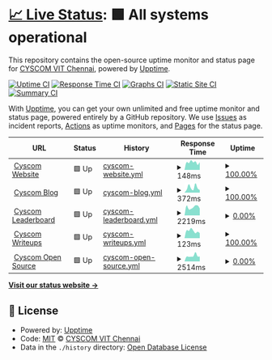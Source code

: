 # [📈 Live Status](https://monitor.cyscomvit.com): <!--live status--> **🟩 All systems operational**

This repository contains the open-source uptime monitor and status page for [CYSCOM VIT Chennai](https://cyscomvit.com), powered by [Upptime](https://github.com/upptime/upptime).

[![Uptime CI](https://github.com/cyscomvit/upptime/workflows/Uptime%20CI/badge.svg)](https://github.com/cyscomvit/upptime/actions?query=workflow%3A%22Uptime+CI%22)
[![Response Time CI](https://github.com/cyscomvit/upptime/workflows/Response%20Time%20CI/badge.svg)](https://github.com/cyscomvit/upptime/actions?query=workflow%3A%22Response+Time+CI%22)
[![Graphs CI](https://github.com/cyscomvit/upptime/workflows/Graphs%20CI/badge.svg)](https://github.com/cyscomvit/upptime/actions?query=workflow%3A%22Graphs+CI%22)
[![Static Site CI](https://github.com/cyscomvit/upptime/workflows/Static%20Site%20CI/badge.svg)](https://github.com/cyscomvit/upptime/actions?query=workflow%3A%22Static+Site+CI%22)
[![Summary CI](https://github.com/cyscomvit/upptime/workflows/Summary%20CI/badge.svg)](https://github.com/cyscomvit/upptime/actions?query=workflow%3A%22Summary+CI%22)

With [Upptime](https://upptime.js.org), you can get your own unlimited and free uptime monitor and status page, powered entirely by a GitHub repository. We use [Issues](https://github.com/cyscomvit/upptime/issues) as incident reports, [Actions](https://github.com/cyscomvit/upptime/actions) as uptime monitors, and [Pages](https://monitor.cyscomvit.com) for the status page.

<!--start: status pages-->
<!-- This summary is generated by Upptime (https://github.com/upptime/upptime) -->
<!-- Do not edit this manually, your changes will be overwritten -->
<!-- prettier-ignore -->
| URL | Status | History | Response Time | Uptime |
| --- | ------ | ------- | ------------- | ------ |
| <img alt="" src="https://icons.duckduckgo.com/ip3/cyscomvit.com.ico" height="13"> [Cyscom Website](https://cyscomvit.com/) | 🟩 Up | [cyscom-website.yml](https://github.com/cyscomvit/upptime/commits/HEAD/history/cyscom-website.yml) | <details><summary><img alt="Response time graph" src="./graphs/cyscom-website/response-time-week.png" height="20"> 148ms</summary><br><a href="https://monitor.cyscomvit.com/history/cyscom-website"><img alt="Response time 147" src="https://img.shields.io/endpoint?url=https%3A%2F%2Fraw.githubusercontent.com%2Fcyscomvit%2Fupptime%2FHEAD%2Fapi%2Fcyscom-website%2Fresponse-time.json"></a><br><a href="https://monitor.cyscomvit.com/history/cyscom-website"><img alt="24-hour response time 149" src="https://img.shields.io/endpoint?url=https%3A%2F%2Fraw.githubusercontent.com%2Fcyscomvit%2Fupptime%2FHEAD%2Fapi%2Fcyscom-website%2Fresponse-time-day.json"></a><br><a href="https://monitor.cyscomvit.com/history/cyscom-website"><img alt="7-day response time 148" src="https://img.shields.io/endpoint?url=https%3A%2F%2Fraw.githubusercontent.com%2Fcyscomvit%2Fupptime%2FHEAD%2Fapi%2Fcyscom-website%2Fresponse-time-week.json"></a><br><a href="https://monitor.cyscomvit.com/history/cyscom-website"><img alt="30-day response time 157" src="https://img.shields.io/endpoint?url=https%3A%2F%2Fraw.githubusercontent.com%2Fcyscomvit%2Fupptime%2FHEAD%2Fapi%2Fcyscom-website%2Fresponse-time-month.json"></a><br><a href="https://monitor.cyscomvit.com/history/cyscom-website"><img alt="1-year response time 147" src="https://img.shields.io/endpoint?url=https%3A%2F%2Fraw.githubusercontent.com%2Fcyscomvit%2Fupptime%2FHEAD%2Fapi%2Fcyscom-website%2Fresponse-time-year.json"></a></details> | <details><summary><a href="https://monitor.cyscomvit.com/history/cyscom-website">100.00%</a></summary><a href="https://monitor.cyscomvit.com/history/cyscom-website"><img alt="All-time uptime 99.97%" src="https://img.shields.io/endpoint?url=https%3A%2F%2Fraw.githubusercontent.com%2Fcyscomvit%2Fupptime%2FHEAD%2Fapi%2Fcyscom-website%2Fuptime.json"></a><br><a href="https://monitor.cyscomvit.com/history/cyscom-website"><img alt="24-hour uptime 100.00%" src="https://img.shields.io/endpoint?url=https%3A%2F%2Fraw.githubusercontent.com%2Fcyscomvit%2Fupptime%2FHEAD%2Fapi%2Fcyscom-website%2Fuptime-day.json"></a><br><a href="https://monitor.cyscomvit.com/history/cyscom-website"><img alt="7-day uptime 100.00%" src="https://img.shields.io/endpoint?url=https%3A%2F%2Fraw.githubusercontent.com%2Fcyscomvit%2Fupptime%2FHEAD%2Fapi%2Fcyscom-website%2Fuptime-week.json"></a><br><a href="https://monitor.cyscomvit.com/history/cyscom-website"><img alt="30-day uptime 100.00%" src="https://img.shields.io/endpoint?url=https%3A%2F%2Fraw.githubusercontent.com%2Fcyscomvit%2Fupptime%2FHEAD%2Fapi%2Fcyscom-website%2Fuptime-month.json"></a><br><a href="https://monitor.cyscomvit.com/history/cyscom-website"><img alt="1-year uptime 99.97%" src="https://img.shields.io/endpoint?url=https%3A%2F%2Fraw.githubusercontent.com%2Fcyscomvit%2Fupptime%2FHEAD%2Fapi%2Fcyscom-website%2Fuptime-year.json"></a></details>
| <img alt="" src="https://icons.duckduckgo.com/ip3/blog.cyscomvit.com.ico" height="13"> [Cyscom Blog](https://blog.cyscomvit.com/) | 🟩 Up | [cyscom-blog.yml](https://github.com/cyscomvit/upptime/commits/HEAD/history/cyscom-blog.yml) | <details><summary><img alt="Response time graph" src="./graphs/cyscom-blog/response-time-week.png" height="20"> 372ms</summary><br><a href="https://monitor.cyscomvit.com/history/cyscom-blog"><img alt="Response time 297" src="https://img.shields.io/endpoint?url=https%3A%2F%2Fraw.githubusercontent.com%2Fcyscomvit%2Fupptime%2FHEAD%2Fapi%2Fcyscom-blog%2Fresponse-time.json"></a><br><a href="https://monitor.cyscomvit.com/history/cyscom-blog"><img alt="24-hour response time 193" src="https://img.shields.io/endpoint?url=https%3A%2F%2Fraw.githubusercontent.com%2Fcyscomvit%2Fupptime%2FHEAD%2Fapi%2Fcyscom-blog%2Fresponse-time-day.json"></a><br><a href="https://monitor.cyscomvit.com/history/cyscom-blog"><img alt="7-day response time 372" src="https://img.shields.io/endpoint?url=https%3A%2F%2Fraw.githubusercontent.com%2Fcyscomvit%2Fupptime%2FHEAD%2Fapi%2Fcyscom-blog%2Fresponse-time-week.json"></a><br><a href="https://monitor.cyscomvit.com/history/cyscom-blog"><img alt="30-day response time 292" src="https://img.shields.io/endpoint?url=https%3A%2F%2Fraw.githubusercontent.com%2Fcyscomvit%2Fupptime%2FHEAD%2Fapi%2Fcyscom-blog%2Fresponse-time-month.json"></a><br><a href="https://monitor.cyscomvit.com/history/cyscom-blog"><img alt="1-year response time 297" src="https://img.shields.io/endpoint?url=https%3A%2F%2Fraw.githubusercontent.com%2Fcyscomvit%2Fupptime%2FHEAD%2Fapi%2Fcyscom-blog%2Fresponse-time-year.json"></a></details> | <details><summary><a href="https://monitor.cyscomvit.com/history/cyscom-blog">100.00%</a></summary><a href="https://monitor.cyscomvit.com/history/cyscom-blog"><img alt="All-time uptime 99.96%" src="https://img.shields.io/endpoint?url=https%3A%2F%2Fraw.githubusercontent.com%2Fcyscomvit%2Fupptime%2FHEAD%2Fapi%2Fcyscom-blog%2Fuptime.json"></a><br><a href="https://monitor.cyscomvit.com/history/cyscom-blog"><img alt="24-hour uptime 100.00%" src="https://img.shields.io/endpoint?url=https%3A%2F%2Fraw.githubusercontent.com%2Fcyscomvit%2Fupptime%2FHEAD%2Fapi%2Fcyscom-blog%2Fuptime-day.json"></a><br><a href="https://monitor.cyscomvit.com/history/cyscom-blog"><img alt="7-day uptime 100.00%" src="https://img.shields.io/endpoint?url=https%3A%2F%2Fraw.githubusercontent.com%2Fcyscomvit%2Fupptime%2FHEAD%2Fapi%2Fcyscom-blog%2Fuptime-week.json"></a><br><a href="https://monitor.cyscomvit.com/history/cyscom-blog"><img alt="30-day uptime 100.00%" src="https://img.shields.io/endpoint?url=https%3A%2F%2Fraw.githubusercontent.com%2Fcyscomvit%2Fupptime%2FHEAD%2Fapi%2Fcyscom-blog%2Fuptime-month.json"></a><br><a href="https://monitor.cyscomvit.com/history/cyscom-blog"><img alt="1-year uptime 99.96%" src="https://img.shields.io/endpoint?url=https%3A%2F%2Fraw.githubusercontent.com%2Fcyscomvit%2Fupptime%2FHEAD%2Fapi%2Fcyscom-blog%2Fuptime-year.json"></a></details>
| <img alt="" src="https://icons.duckduckgo.com/ip3/opensrc.cyscomvit.com.ico" height="13"> [Cyscom Leaderboard](https://opensrc.cyscomvit.com/leaderboard) | 🟩 Up | [cyscom-leaderboard.yml](https://github.com/cyscomvit/upptime/commits/HEAD/history/cyscom-leaderboard.yml) | <details><summary><img alt="Response time graph" src="./graphs/cyscom-leaderboard/response-time-week.png" height="20"> 2219ms</summary><br><a href="https://monitor.cyscomvit.com/history/cyscom-leaderboard"><img alt="Response time 2623" src="https://img.shields.io/endpoint?url=https%3A%2F%2Fraw.githubusercontent.com%2Fcyscomvit%2Fupptime%2FHEAD%2Fapi%2Fcyscom-leaderboard%2Fresponse-time.json"></a><br><a href="https://monitor.cyscomvit.com/history/cyscom-leaderboard"><img alt="24-hour response time 2219" src="https://img.shields.io/endpoint?url=https%3A%2F%2Fraw.githubusercontent.com%2Fcyscomvit%2Fupptime%2FHEAD%2Fapi%2Fcyscom-leaderboard%2Fresponse-time-day.json"></a><br><a href="https://monitor.cyscomvit.com/history/cyscom-leaderboard"><img alt="7-day response time 2219" src="https://img.shields.io/endpoint?url=https%3A%2F%2Fraw.githubusercontent.com%2Fcyscomvit%2Fupptime%2FHEAD%2Fapi%2Fcyscom-leaderboard%2Fresponse-time-week.json"></a><br><a href="https://monitor.cyscomvit.com/history/cyscom-leaderboard"><img alt="30-day response time 2612" src="https://img.shields.io/endpoint?url=https%3A%2F%2Fraw.githubusercontent.com%2Fcyscomvit%2Fupptime%2FHEAD%2Fapi%2Fcyscom-leaderboard%2Fresponse-time-month.json"></a><br><a href="https://monitor.cyscomvit.com/history/cyscom-leaderboard"><img alt="1-year response time 2623" src="https://img.shields.io/endpoint?url=https%3A%2F%2Fraw.githubusercontent.com%2Fcyscomvit%2Fupptime%2FHEAD%2Fapi%2Fcyscom-leaderboard%2Fresponse-time-year.json"></a></details> | <details><summary><a href="https://monitor.cyscomvit.com/history/cyscom-leaderboard">0.00%</a></summary><a href="https://monitor.cyscomvit.com/history/cyscom-leaderboard"><img alt="All-time uptime 59.60%" src="https://img.shields.io/endpoint?url=https%3A%2F%2Fraw.githubusercontent.com%2Fcyscomvit%2Fupptime%2FHEAD%2Fapi%2Fcyscom-leaderboard%2Fuptime.json"></a><br><a href="https://monitor.cyscomvit.com/history/cyscom-leaderboard"><img alt="24-hour uptime 0.01%" src="https://img.shields.io/endpoint?url=https%3A%2F%2Fraw.githubusercontent.com%2Fcyscomvit%2Fupptime%2FHEAD%2Fapi%2Fcyscom-leaderboard%2Fuptime-day.json"></a><br><a href="https://monitor.cyscomvit.com/history/cyscom-leaderboard"><img alt="7-day uptime 0.00%" src="https://img.shields.io/endpoint?url=https%3A%2F%2Fraw.githubusercontent.com%2Fcyscomvit%2Fupptime%2FHEAD%2Fapi%2Fcyscom-leaderboard%2Fuptime-week.json"></a><br><a href="https://monitor.cyscomvit.com/history/cyscom-leaderboard"><img alt="30-day uptime 33.32%" src="https://img.shields.io/endpoint?url=https%3A%2F%2Fraw.githubusercontent.com%2Fcyscomvit%2Fupptime%2FHEAD%2Fapi%2Fcyscom-leaderboard%2Fuptime-month.json"></a><br><a href="https://monitor.cyscomvit.com/history/cyscom-leaderboard"><img alt="1-year uptime 59.60%" src="https://img.shields.io/endpoint?url=https%3A%2F%2Fraw.githubusercontent.com%2Fcyscomvit%2Fupptime%2FHEAD%2Fapi%2Fcyscom-leaderboard%2Fuptime-year.json"></a></details>
| <img alt="" src="https://icons.duckduckgo.com/ip3/writeups.cyscomvit.com.ico" height="13"> [Cyscom Writeups](https://writeups.cyscomvit.com/) | 🟩 Up | [cyscom-writeups.yml](https://github.com/cyscomvit/upptime/commits/HEAD/history/cyscom-writeups.yml) | <details><summary><img alt="Response time graph" src="./graphs/cyscom-writeups/response-time-week.png" height="20"> 123ms</summary><br><a href="https://monitor.cyscomvit.com/history/cyscom-writeups"><img alt="Response time 121" src="https://img.shields.io/endpoint?url=https%3A%2F%2Fraw.githubusercontent.com%2Fcyscomvit%2Fupptime%2FHEAD%2Fapi%2Fcyscom-writeups%2Fresponse-time.json"></a><br><a href="https://monitor.cyscomvit.com/history/cyscom-writeups"><img alt="24-hour response time 89" src="https://img.shields.io/endpoint?url=https%3A%2F%2Fraw.githubusercontent.com%2Fcyscomvit%2Fupptime%2FHEAD%2Fapi%2Fcyscom-writeups%2Fresponse-time-day.json"></a><br><a href="https://monitor.cyscomvit.com/history/cyscom-writeups"><img alt="7-day response time 123" src="https://img.shields.io/endpoint?url=https%3A%2F%2Fraw.githubusercontent.com%2Fcyscomvit%2Fupptime%2FHEAD%2Fapi%2Fcyscom-writeups%2Fresponse-time-week.json"></a><br><a href="https://monitor.cyscomvit.com/history/cyscom-writeups"><img alt="30-day response time 121" src="https://img.shields.io/endpoint?url=https%3A%2F%2Fraw.githubusercontent.com%2Fcyscomvit%2Fupptime%2FHEAD%2Fapi%2Fcyscom-writeups%2Fresponse-time-month.json"></a><br><a href="https://monitor.cyscomvit.com/history/cyscom-writeups"><img alt="1-year response time 121" src="https://img.shields.io/endpoint?url=https%3A%2F%2Fraw.githubusercontent.com%2Fcyscomvit%2Fupptime%2FHEAD%2Fapi%2Fcyscom-writeups%2Fresponse-time-year.json"></a></details> | <details><summary><a href="https://monitor.cyscomvit.com/history/cyscom-writeups">100.00%</a></summary><a href="https://monitor.cyscomvit.com/history/cyscom-writeups"><img alt="All-time uptime 100.00%" src="https://img.shields.io/endpoint?url=https%3A%2F%2Fraw.githubusercontent.com%2Fcyscomvit%2Fupptime%2FHEAD%2Fapi%2Fcyscom-writeups%2Fuptime.json"></a><br><a href="https://monitor.cyscomvit.com/history/cyscom-writeups"><img alt="24-hour uptime 100.00%" src="https://img.shields.io/endpoint?url=https%3A%2F%2Fraw.githubusercontent.com%2Fcyscomvit%2Fupptime%2FHEAD%2Fapi%2Fcyscom-writeups%2Fuptime-day.json"></a><br><a href="https://monitor.cyscomvit.com/history/cyscom-writeups"><img alt="7-day uptime 100.00%" src="https://img.shields.io/endpoint?url=https%3A%2F%2Fraw.githubusercontent.com%2Fcyscomvit%2Fupptime%2FHEAD%2Fapi%2Fcyscom-writeups%2Fuptime-week.json"></a><br><a href="https://monitor.cyscomvit.com/history/cyscom-writeups"><img alt="30-day uptime 100.00%" src="https://img.shields.io/endpoint?url=https%3A%2F%2Fraw.githubusercontent.com%2Fcyscomvit%2Fupptime%2FHEAD%2Fapi%2Fcyscom-writeups%2Fuptime-month.json"></a><br><a href="https://monitor.cyscomvit.com/history/cyscom-writeups"><img alt="1-year uptime 100.00%" src="https://img.shields.io/endpoint?url=https%3A%2F%2Fraw.githubusercontent.com%2Fcyscomvit%2Fupptime%2FHEAD%2Fapi%2Fcyscom-writeups%2Fuptime-year.json"></a></details>
| <img alt="" src="https://icons.duckduckgo.com/ip3/opensrc.cyscomvit.com.ico" height="13"> [Cyscom Open Source](https://opensrc.cyscomvit.com/) | 🟩 Up | [cyscom-open-source.yml](https://github.com/cyscomvit/upptime/commits/HEAD/history/cyscom-open-source.yml) | <details><summary><img alt="Response time graph" src="./graphs/cyscom-open-source/response-time-week.png" height="20"> 2514ms</summary><br><a href="https://monitor.cyscomvit.com/history/cyscom-open-source"><img alt="Response time 528" src="https://img.shields.io/endpoint?url=https%3A%2F%2Fraw.githubusercontent.com%2Fcyscomvit%2Fupptime%2FHEAD%2Fapi%2Fcyscom-open-source%2Fresponse-time.json"></a><br><a href="https://monitor.cyscomvit.com/history/cyscom-open-source"><img alt="24-hour response time 2514" src="https://img.shields.io/endpoint?url=https%3A%2F%2Fraw.githubusercontent.com%2Fcyscomvit%2Fupptime%2FHEAD%2Fapi%2Fcyscom-open-source%2Fresponse-time-day.json"></a><br><a href="https://monitor.cyscomvit.com/history/cyscom-open-source"><img alt="7-day response time 2514" src="https://img.shields.io/endpoint?url=https%3A%2F%2Fraw.githubusercontent.com%2Fcyscomvit%2Fupptime%2FHEAD%2Fapi%2Fcyscom-open-source%2Fresponse-time-week.json"></a><br><a href="https://monitor.cyscomvit.com/history/cyscom-open-source"><img alt="30-day response time 602" src="https://img.shields.io/endpoint?url=https%3A%2F%2Fraw.githubusercontent.com%2Fcyscomvit%2Fupptime%2FHEAD%2Fapi%2Fcyscom-open-source%2Fresponse-time-month.json"></a><br><a href="https://monitor.cyscomvit.com/history/cyscom-open-source"><img alt="1-year response time 528" src="https://img.shields.io/endpoint?url=https%3A%2F%2Fraw.githubusercontent.com%2Fcyscomvit%2Fupptime%2FHEAD%2Fapi%2Fcyscom-open-source%2Fresponse-time-year.json"></a></details> | <details><summary><a href="https://monitor.cyscomvit.com/history/cyscom-open-source">0.00%</a></summary><a href="https://monitor.cyscomvit.com/history/cyscom-open-source"><img alt="All-time uptime 59.57%" src="https://img.shields.io/endpoint?url=https%3A%2F%2Fraw.githubusercontent.com%2Fcyscomvit%2Fupptime%2FHEAD%2Fapi%2Fcyscom-open-source%2Fuptime.json"></a><br><a href="https://monitor.cyscomvit.com/history/cyscom-open-source"><img alt="24-hour uptime 0.01%" src="https://img.shields.io/endpoint?url=https%3A%2F%2Fraw.githubusercontent.com%2Fcyscomvit%2Fupptime%2FHEAD%2Fapi%2Fcyscom-open-source%2Fuptime-day.json"></a><br><a href="https://monitor.cyscomvit.com/history/cyscom-open-source"><img alt="7-day uptime 0.00%" src="https://img.shields.io/endpoint?url=https%3A%2F%2Fraw.githubusercontent.com%2Fcyscomvit%2Fupptime%2FHEAD%2Fapi%2Fcyscom-open-source%2Fuptime-week.json"></a><br><a href="https://monitor.cyscomvit.com/history/cyscom-open-source"><img alt="30-day uptime 33.32%" src="https://img.shields.io/endpoint?url=https%3A%2F%2Fraw.githubusercontent.com%2Fcyscomvit%2Fupptime%2FHEAD%2Fapi%2Fcyscom-open-source%2Fuptime-month.json"></a><br><a href="https://monitor.cyscomvit.com/history/cyscom-open-source"><img alt="1-year uptime 59.57%" src="https://img.shields.io/endpoint?url=https%3A%2F%2Fraw.githubusercontent.com%2Fcyscomvit%2Fupptime%2FHEAD%2Fapi%2Fcyscom-open-source%2Fuptime-year.json"></a></details>

<!--end: status pages-->

[**Visit our status website →**](https://monitor.cyscomvit.com)

## 📄 License

- Powered by: [Upptime](https://github.com/upptime/upptime)
- Code: [MIT](./LICENSE) © [CYSCOM VIT Chennai](https://cyscomvit.com)
- Data in the `./history` directory: [Open Database License](https://opendatacommons.org/licenses/odbl/1-0/)
